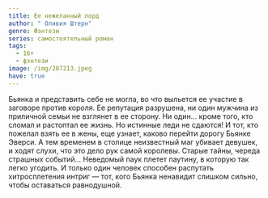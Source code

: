 ```yaml
---
title: Ее нежеланный лорд
author: " Оливия Штерн"
genre: Фэнтези
series: самостоятельный роман
tags:
  - 16+
  - фэнтези
image: /img/287213.jpeg
have: true
---
```

Бьянка и представить себе не могла, во что выльется ее участие в заговоре против короля. Ее репутация разрушена, ни один мужчина из приличной семьи не взглянет в ее сторону. Ни один… кроме того, кто сломал и растоптал ее жизнь. Но истинные леди не сдаются! И тот, кто пожелал взять ее в жены, еще узнает, каково перейти дорогу Бьянке Эверси. А тем временем в столице неизвестный маг убивает девушек, и ходят слухи, что это дело рук самой королевы. Старые тайны, череда страшных событий… Неведомый паук плетет паутину, в которую так легко угодить. И только один человек способен распутать хитросплетения интриг — тот, кого Бьянка ненавидит слишком сильно, чтобы оставаться равнодушной.